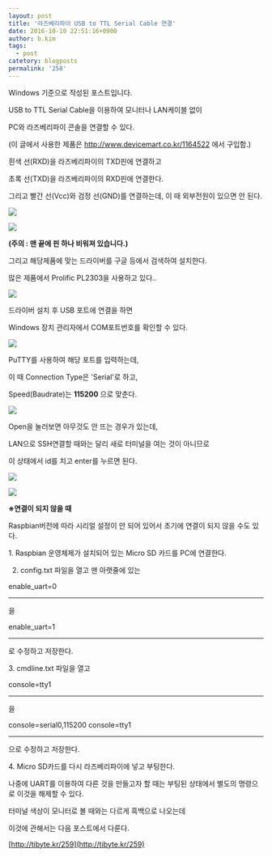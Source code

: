 ```yaml
---
layout: post
title: '라즈베리파이 USB to TTL Serial Cable 연결'
date: 2016-10-10 22:51:16+0900
author: b.kim
tags:
  - post
catetory: blogposts
permalink: '258'
---
```



  

Windows 기준으로 작성된 포스트입니다.

  

  

  

USB to TTL Serial Cable을 이용하여 모니터나 LAN케이블 없이

PC와 라즈베리파이 콘솔을 연결할 수 있다.

(이 글에서 사용한 제품은 http://www.devicemart.co.kr/1164522 에서 구입함.)

  

흰색 선(RXD)을 라즈베리파이의 TXD핀에 연결하고

초록 선(TXD)을 라즈베리파이의 RXD핀에 연결한다.

  

그리고 빨간 선(Vcc)와 검정 선(GND)를 연결하는데, 이 때 외부전원이 있으면 안 된다.

  

![](https://raw.githubusercontent.com/tibyte/blog-res/master/legacy/258/0.jpeg)

![](https://raw.githubusercontent.com/tibyte/blog-res/master/legacy/258/1.png)

**(주의 : 맨 끝에 핀 하나 비워져 있습니다.)**

  

  

그리고 해당제품에 맞는 드라이버를 구글 등에서 검색하여 설치한다.

많은 제품에서 Prolific PL2303을 사용하고 있다..

  

![](https://raw.githubusercontent.com/tibyte/blog-res/master/legacy/258/2.png)

  

  

  

드라이버 설치 후 USB 포트에 연결을 하면

Windows 장치 관리자에서 COM포트번호를 확인할 수 있다.

  

![](https://raw.githubusercontent.com/tibyte/blog-res/master/legacy/258/3.png)

  

  

  

PuTTY를 사용하여 해당 포트를 입력하는데,

이 때 Connection Type은 'Serial'로 하고,

Speed(Baudrate)는 **115200** 으로 맞춘다.

  

![](https://raw.githubusercontent.com/tibyte/blog-res/master/legacy/258/4.png)

  

  

  

  

Open을 눌러보면 아무것도 안 뜨는 경우가 있는데,

LAN으로 SSH연결할 때와는 달리 새로 터미널을 여는 것이 아니므로

이 상태에서 id를 치고 enter를 누르면 된다.

  

![](https://raw.githubusercontent.com/tibyte/blog-res/master/legacy/258/5.png)

![](https://raw.githubusercontent.com/tibyte/blog-res/master/legacy/258/6.png)

  

  

  

  

**※연결이 되지 않을 때**

Raspbian버전에 따라 시리얼 설정이 안 되어 있어서 초기에 연결이 되지 않을 수도 있다.

  

1\. Raspbian 운영체제가 설치되어 있는 Micro SD 카드를 PC에 연결한다.

  

2. config.txt 파일을 열고 맨 아랫줄에 있는

 enable_uart=0  
  
---  
  
을

 enable_uart=1  
  
---  
  
로 수정하고 저장한다.

  

3\. cmdline.txt 파일을 열고

 console=tty1  
  
---  
  
을

 console=serial0,115200 console=tty1  
  
---  
  
으로 수정하고 저장한다.

  

4\. Micro SD카드를 다시 라즈베리파이에 넣고 부팅한다.

  

나중에 UART를 이용하여 다른 것을 만들고자 할 때는 부팅된 상태에서 별도의 명령으로 이것을 해제할 수 있다.

  

  

  

  

터미널 색상이 모니터로 볼 때와는 다르게 흑백으로 나오는데

이것에 관해서는 다음 포스트에서 다룬다.

[http://tibyte.kr/259](http://tibyte.kr/259)

  

  

  

  

  


